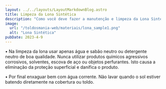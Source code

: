 ```yaml
---
layout: ../../layouts/LayoutMarkdownBlog.astro
title: Limpeza da Lona Sintética 
description: "Como você deve fazer a manutenção e limpeza da Lona Sintética"
image:
  url: "/toldosmania-web/materiais/lona_sample1.png"
  alt: "Lona Sintética"
pubDate: 2023-4-9 
---
```


• Na limpeza da lona usar apenas água e sabão neutro ou detergente neutro de boa qualidade. Nunca utilizar produtos químicos agressivos corrosivos, solventes, escova de aço ou objetos perfurantes. Isto causa a eliminação da proteção superficial e danifica o produto.

• Por final enxaguar bem com água corrente. Não lavar quando o sol estiver batendo diretamente na cobertura ou toldo.